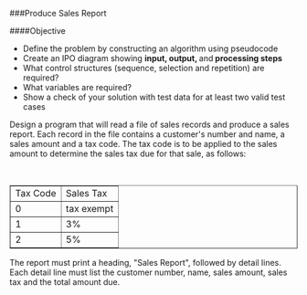 ###Produce Sales Report

####Objective
* Define the problem by constructing an algorithm using pseudocode
* Create an IPO diagram showing <strong>input, output, </strong>and<strong> processing steps</strong>
* What control structures (sequence, selection and repetition) are required?
* What variables are required?
* Show a check of your solution with test data for at least two valid test cases

Design a program that will read a file of sales records and produce a sales report. Each record in the file contains a customer's number and name, a sales amount and a tax code. The tax code is to be applied to the sales amount to determine the sales tax due for that sale, as follows:
<p>&nbsp;</p>
<table border="1">
<tbody>
<tr>
<td>Tax Code</td>
<td>Sales Tax</td>
</tr>
<tr>
<td>0</td>
<td>tax exempt</td>
</tr>
<tr>
<td>1</td>
<td>3%</td>
</tr>
<tr>
<td>2</td>
<td>5%</td>
</tr>
</tbody>
</table>

The report must print a heading, "Sales Report", followed by detail lines. Each detail line must list the customer number, name, sales amount, sales tax and the total amount due.


